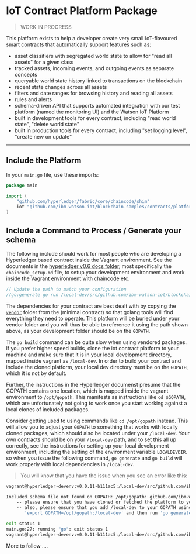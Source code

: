 # IoT Contract Platform Package

> WORK IN PROGRESS

This platform exists to help a developer create very small IoT-flavoured smart contracts 
that automatically support features such as:

- asset classifiers with segregated world state to allow for "read all assets" for a given class
- tracked assets, incoming events, and outgoing events as separate concepts
- queryable world state history linked to transactions on the blockchain
- recent state changes across all assets
- filters and date ranges for browsing history and reading all assets
- rules and alerts
- schema-driven API that supports automated integration with our test platform (named the monitoring UI) and the Watson IoT Platform
- built in development tools for every contract, including "read world state", "delete world state"
- built in production tools for every contract, including "set logging level", "create new on update"

-----------------

## Include the Platform

In your `main.go` file, use these imports:

``` go
package main

import (
	"github.com/hyperledger/fabric/core/chaincode/shim"
	iot "github.com/ibm-watson-iot/blockchain-samples/contracts/platform/iotcontractplatform"
)
```

## Include a Command to Process / Generate your schema

The following include should work for most people who are developing a Hyperledger based contract inside the Vagrant environment.
See the documents in the [hyperledger v0.6 docs folder](https://github.com/hyperledger/fabric/tree/v0.6/docs/Setup), most specifically the 
`chaincode_setup.md` file, to setup your development environment and work inside the Vagrant environment with chaincode etc.

``` go
// Update the path to match your configuration
//go:generate go run /local-dev/src/github.com/ibm-watson-iot/blockchain-samples/contracts/platform/iotcontractplatform/scripts/processSchema.go
```

The dependencies for your contract are best dealt with by copying the [`vendor`](../iotcontractminimalsample/vendor) folder from the (minimal contract) so that golang tools 
will find everything they need to operate. This platform will be buried under your vendor folder and you will thus be able to reference it using the path shown
above, as your development folder should be on the `GOPATH`.

The `go build` command can be quite slow when using vendored packages. If you prefer higher speed builds, clone the iot contract platform to your machine and make
sure that it is in your local development directory, mapped inside vagrant as `/local-dev`. In order to build your contract and include the cloned platform, your local dev 
directory must be on the `GOPATH`, which it is not by default.

Further, the instructions in the Hyperledger documenst presume that the GOPATH contains one location, 
which is mapped inside the vagrant environment to `/opt/gopath`. This manifests as instructions like `cd $GOPATH`, which are
unfortunately not going to work once you start working against a local clones of included packages.

Consider getting used to using commands like `cd /opt/gopath` instead. This will allow you to adjust your `GOPATH` to something that works with locally
cloned packages, which should also be located under your `/local-dev`. Your own contracts should be on your `/local-dev` path,
and to set this all up correctly, see the instructions for setting up your local development environment, including the setting of the environment variable `LOCALDEVDIR`. 
so when you issue the following command, `go generate` and `go build` will work properly with local dependencies in `/local-dev`.

> You will know that you have the issue when you see an error like this:

``` bash
vagrant@hyperledger-devenv:v0.0.11-b111ac5:/local-dev/src/github.com/ibm-watson-iot/blockchain-samples/contracts/platform/iotcontractminimalsample$ go generate

Included schema file not found on GOPATH: /opt/gopath: github.com/ibm-watson-iot/blockchain-samples/contracts/platform/iotcontractplatform/schema/IOTCPschema.json
    -- please ensure that you have cloned or fetched the platform to your GOPATH
    -- also, please ensure that you add /local-dev to your GOPATH using the command
       'export GOPATH=/opt/gopath:/local-dev' and then run 'go generate' again

exit status 1
main.go:27: running "go": exit status 1
vagrant@hyperledger-devenv:v0.0.11-b111ac5:/local-dev/src/github.com/ibm-watson-iot/blockchain-samples/contracts/platform/iotcontractminimalsample$ 
```
More to follow ....